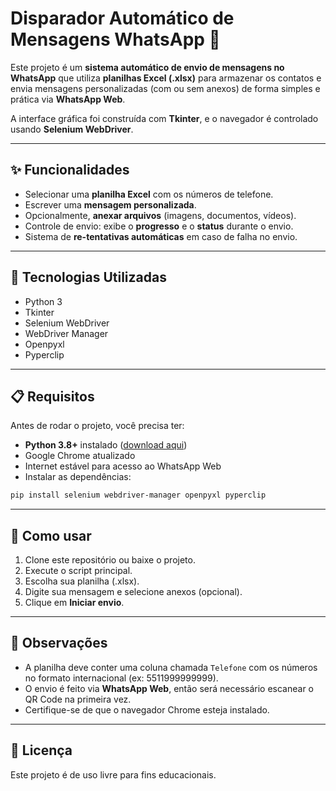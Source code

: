
# Disparador Automático de Mensagens WhatsApp 📲

Este projeto é um **sistema automático de envio de mensagens no WhatsApp** que utiliza **planilhas Excel (.xlsx)** para armazenar os contatos e envia mensagens personalizadas (com ou sem anexos) de forma simples e prática via **WhatsApp Web**.

A interface gráfica foi construída com **Tkinter**, e o navegador é controlado usando **Selenium WebDriver**.

---

## ✨ Funcionalidades

- Selecionar uma **planilha Excel** com os números de telefone.
- Escrever uma **mensagem personalizada**.
- Opcionalmente, **anexar arquivos** (imagens, documentos, vídeos).
- Controle de envio: exibe o **progresso** e o **status** durante o envio.
- Sistema de **re-tentativas automáticas** em caso de falha no envio.

---

## 🔧 Tecnologias Utilizadas

- Python 3
- Tkinter
- Selenium WebDriver
- WebDriver Manager
- Openpyxl
- Pyperclip

---

## 📋 Requisitos

Antes de rodar o projeto, você precisa ter:

- **Python 3.8+** instalado ([download aqui](https://www.python.org/downloads/))
- Google Chrome atualizado
- Internet estável para acesso ao WhatsApp Web
- Instalar as dependências:

```bash
pip install selenium webdriver-manager openpyxl pyperclip
```

---

## 🚀 Como usar

1. Clone este repositório ou baixe o projeto.
2. Execute o script principal.
3. Escolha sua planilha (.xlsx).
4. Digite sua mensagem e selecione anexos (opcional).
5. Clique em **Iniciar envio**.

---

## 📝 Observações

- A planilha deve conter uma coluna chamada `Telefone` com os números no formato internacional (ex: 5511999999999).
- O envio é feito via **WhatsApp Web**, então será necessário escanear o QR Code na primeira vez.
- Certifique-se de que o navegador Chrome esteja instalado.

---

## 📄 Licença

Este projeto é de uso livre para fins educacionais.
